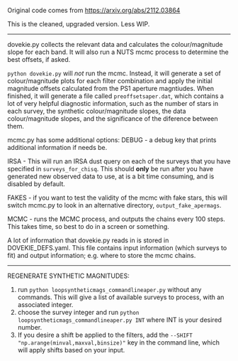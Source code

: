 Original code comes from https://arxiv.org/abs/2112.03864

This is the cleaned, upgraded version. Less WIP. 

--------------------------

dovekie.py collects the relevant data and calculates the colour/magnitude slope for each band. It will also run a NUTS mcmc process to determine the best offsets, if asked. 

`python dovekie.py` will _not_ run the mcmc. Instead, it will generate a set of colour/magnitude plots for each filter combination and apply the initial magnitude offsets calculated from the PS1 aperture magntiudes. When finished, it will generate a file called `preoffsetsaper.dat`, which contains a lot of very helpful diagnostic information, such as the number of stars in each survey, the synthetic colour/magnitude slopes, the data colour/magnitude slopes, and the significance of the diference between them. 

mcmc.py has some additional options:
DEBUG - a debug key that prints additional information if needs be.

IRSA - This will run an IRSA dust query on each of the surveys that you have specified in `surveys_for_chisq`. This should **only** be run after you have generated new observed data to use, at is a bit time consuming, and is disabled by default.

FAKES  - if you want to test the validity of the mcmc with fake stars, this will switch mcmc.py to look in an alternative directory, `output_fake_apermags`.

MCMC - runs the MCMC process, and outputs the chains every 100 steps. This takes time, so best to do in a screen or something. 

A lot of information that dovekie.py reads in is stored in DOVEKIE_DEFS.yaml. This file contains input information (which surveys to fit) and output information; e.g. where to store the mcmc chains. 

-------------------------------------

REGENERATE SYNTHETIC MAGNITUDES:
1. run `python loopsyntheticmags_commandlineaper.py` without any commands. This will give a list of available surveys to process, with an associated integer.
2. choose the survey integer and run `python loopsyntheticmags_commandlineaper.py INT` where INT is your desired number.
3. If you desire a shift be applied to the filters, add the `--SHIFT "np.arange(minval,maxval,binsize)"` key in the command line, which will apply shifts based on your input.



